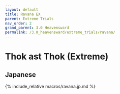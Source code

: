 ```yaml
---
layout: default
title: Ravana EX
parent: Extreme Trials
nav_order: 2
grand_parent: 3.0 Heavensward
permalink: /3.0_heavensward/extreme_trials/ravana/
---
```


# Thok ast Thok (Extreme)

## Japanese

{% include_relative macros/ravana.jp.md %}

<script data-goatcounter="https://xivjpraids.goatcounter.com/count"
        async src="//gc.zgo.at/count.js"></script>
